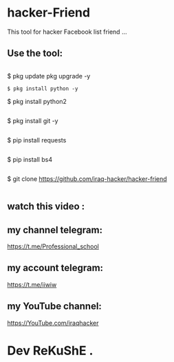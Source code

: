 # hacker-Friend

This tool for hacker Facebook list friend ...

## Use the tool:

```
```
$ pkg update pkg upgrade -y
```
$ pkg install python -y
```
$ pkg install python2 
```
```
$ pkg install git -y
```
```
$ pip install requests
```
```
$ pip install bs4
```
```
$ git clone https://github.com/iraq-hacker/hacker-friend
```
```

## watch this video :

## my channel telegram: 
https://t.me/Professional_school

## my account telegram: 
https://t.me/iiwiw

## my YouTube channel: 
https://YouTube.com/iraqhacker

# Dev ReKuShE .
